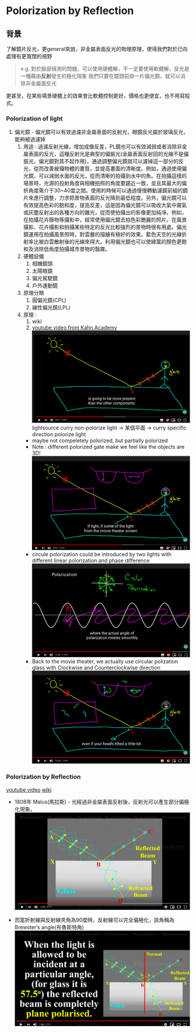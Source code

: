 # Polorization by Reflection
## 背景
了解鏡片反光，更general來說，非金屬表面反光的物理原理，使得我們對於已向處理有更寬闊的視野

> e.g. 對於臉部偵測的問題，可以使用硬體解，不一定要使用軟體解，反光是一種藉由**反射**發生的極化現象
我們只要在鏡頭前掛一片偏光鏡，就可以消除非金屬面反光

更甚至，在某些場景硬體上的效果會比軟體控制更好，價格也更便宜，也不用寫程式。

### Polorization of light


1. 偏光鏡 - 偏光鏡可以有效過濾非金屬表面的反射光，眼鏡反光屬於玻璃反光，能夠被過濾掉
   1. 用途 : 過濾反射光線，增加成像反差，PL鏡也可以有效減弱或者消除非金屬表面的反光，這種反射光是典型的偏振光(金屬表面反射回的光線不是偏振光，偏光鏡對其不起作用)，通過調整偏光鏡就可以濾掉這一部分的反光，從而改善被攝物體的畫質，並提高畫面的清晰度。例如，通過使用偏光鏡，可以減弱水面的反光，從而清晰的拍攝到水中的魚。在拍攝這樣的場景時，光源的投射角度與相機拍照的角度要趨近一致，並且其最大的偏折角度需介于30~40度之間。使用的時候可以通過慢慢轉動濾鏡前組的鏡片來進行調整，力求把景物表面的反光降到最低程度。另外，偏光鏡可以有效提高色彩的飽和度，提高反差，這是因為偏光鏡可以吸收大氣中霧氣或灰塵反射出的各種方向的雜光，從而使拍攝出的影像更加純凈。例如，在拍攝花卉靜物等攝影中，經常使用偏光鏡去拍色彩艷麗的照片。在風景攝影、花卉攝影和拍攝某些特定的反光比較強烈的景物時很有用處。偏光鏡運用在拍攝風景照時，對雲層的描繪有極好的效果。藍色天空的光線折射率比被白雲散射後的光線來得大。利用偏光鏡也可以使綠葉的顏色更飽和及消除低角度拍攝城市景物的翳霧。
   2. 硬體設備
      1. 相機鏡頭
      2. 太陽眼鏡
      3. 偏光駕駛鏡
      4. 戶外運動鏡
   3. 原理分類
      1. 圓偏光鏡(CPL)
      2. 線性偏光鏡(LPL)
   4. 原理 :
      1. wiki
      2. [youtube video from Kahn Academy](https://www.youtube.com/watch?v=HH58VmUbOKM)
      <img src='./images/polorization_1.png'></img>
      lightsource curry non-polorize light -> 某個平面 -> curry specific direction polorize light
      * maybe not compeletely polorized, but partially polorized
      * Note : different polorized gate make we feel like the objects are 3D! 
      <img src='./images/polorization_2.png'></img>
      * circule polorization could be introduced by two lights with different linear polorization and phase difference
      <img src='./images/polorization_3.png'></img>
      * Back to the movie theater, we actually use circular polization glass with Clockwise and Counterclockwise direction
      <img src='./images/polorization_4.png'></img>
### Polorization by Reflection
[youtube video](https://www.youtube.com/watch?v=WrXQV7xTktE)
[wiki](https://zh.wikipedia.org/wiki/%E5%B8%83%E5%84%92%E6%96%AF%E7%89%B9%E8%A7%92)
* 1808年 Malus(馬拉斯) - 光經過非金屬表面反射後，反射光可以產生部分偏極化現象。
<img src='./images/polorization_5.png'></img>

* 而當折射線與反射線夾角為90度時，反射線可以完全偏極化，該角稱為Brewster’s angle(布魯斯特角)
<img src='./images/polorization_6.png'></img>